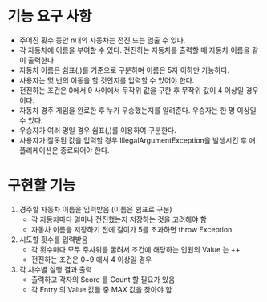 # 기능 요구 사항
- 주어진 횟수 동안 n대의 자동차는 전진 또는 멈출 수 있다.
- 각 자동차에 이름을 부여할 수 있다. 전진하는 자동차를 출력할 때 자동차 이름을 같이 출력한다.
- 자동차 이름은 쉼표(,)를 기준으로 구분하며 이름은 5자 이하만 가능하다.
- 사용자는 몇 번의 이동을 할 것인지를 입력할 수 있어야 한다.
- 전진하는 조건은 0에서 9 사이에서 무작위 값을 구한 후 무작위 값이 4 이상일 경우이다.
- 자동차 경주 게임을 완료한 후 누가 우승했는지를 알려준다. 우승자는 한 명 이상일 수 있다.
- 우승자가 여러 명일 경우 쉼표(,)를 이용하여 구분한다.
- 사용자가 잘못된 값을 입력할 경우 IllegalArgumentException을 발생시킨 후 애플리케이션은 종료되어야 한다.

# 구현할 기능
1. 경주할 자동차 이름을 입력받음 (이름은 쉼표로 구분)
    - 각 자동차마다 얼마나 전진했는지 저장하는 것을 고려해야 함
    - 자동차 이름을 저장하기 전에 길이가 5를 초과하면 throw Exception
2. 시도할 횟수를 입력받음
    - 각 횟수마다 모두 주사위를 굴려서 조건에 해당하는 인원의 Value 는 ++
    - 전진하는 조건은 0~9 에서 4 이상일 경우
3. 각 차수별 실행 결과 출력
    - 출력하고 각자의 Score 를 Count 할 필요가 있음
    - 각 Entry 의 Value 값들 중 MAX 값을 찾아야 함